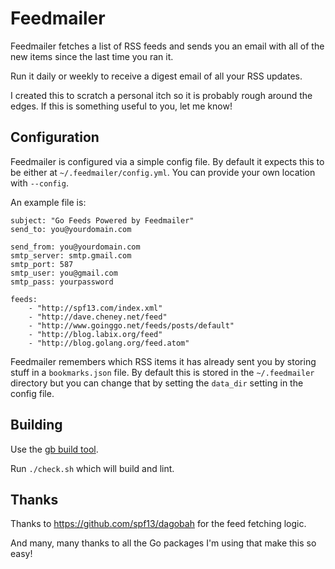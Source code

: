 # Feedmailer

Feedmailer fetches a list of RSS feeds and sends you an email with
all of the new items since the last time you ran it.

Run it daily or weekly to receive a digest email of all your RSS updates.

I created this to scratch a personal itch so it is probably rough around
the edges. If this is something useful to you, let me know!

## Configuration

Feedmailer is configured via a simple config file. By default it expects this to be either at `~/.feedmailer/config.yml`. You can provide your own location with `--config`.

An example file is:

```
subject: "Go Feeds Powered by Feedmailer"
send_to: you@yourdomain.com

send_from: you@yourdomain.com
smtp_server: smtp.gmail.com
smtp_port: 587
smtp_user: you@gmail.com
smtp_pass: yourpassword

feeds:
    - "http://spf13.com/index.xml"
    - "http://dave.cheney.net/feed"
    - "http://www.goinggo.net/feeds/posts/default"
    - "http://blog.labix.org/feed"
    - "http://blog.golang.org/feed.atom"
```

Feedmailer remembers which RSS items it has already sent you by storing
stuff in a `bookmarks.json` file. By default this is stored in the `~/.feedmailer` directory but you can change that by setting the `data_dir` setting in the config file.

## Building

Use the [gb build tool](https://getgb.io).

Run `./check.sh` which will build and lint.

## Thanks

Thanks to https://github.com/spf13/dagobah for the feed fetching logic.

And many, many thanks to all the Go packages I'm using that make this so easy!